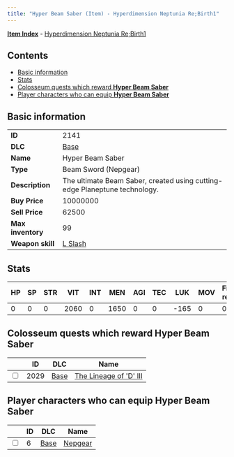 ```yaml
---
title: "Hyper Beam Saber (Item) - Hyperdimension Neptunia Re;Birth1"
---
```


[**Item Index**](/neptunia/rb1/item/index.html) - [Hyperdimension Neptunia Re;Birth1](/neptunia/rb1)

## Contents

- [Basic information](#basic-information)
- [Stats](#stats)
- [Colosseum quests which reward **Hyper Beam Saber**](#colosseum-quests-which-reward-hyper-beam-saber)
- [Player characters who can equip **Hyper Beam Saber**](#player-characters-who-can-equip-hyper-beam-saber)

## Basic information

|   |   |
| -- | -- |
| **ID** | 2141 |
| **DLC** | [Base](/neptunia/rb1/dlc/1-base.html) |
| **Name** | Hyper Beam Saber |
| **Type** | Beam Sword (Nepgear) |
| **Description** | The ultimate Beam Saber, created using cutting-edge Planeptune technology. |
| **Buy Price** | 10000000 |
| **Sell Price** | 62500 |
| **Max inventory** | 99 |
| **Weapon skill** | [L Slash](/neptunia/rb1/skill/1-1002-l-slash.html) |

## Stats

| HP | SP | STR | VIT | INT | MEN | AGI | TEC | LUK | MOV | Fire res. | Ice res. | Wind res. | Lightning res. |
| -- | -- | --- | --- | --- | --- | --- | --- | --- | --- | --------- | -------- | --------- | -------------- |
| 0 | 0 | 0 | 2060 | 0 | 1650 | 0 | 0 | -165 | 0 | 0 | 0 | 0 | 0 |

## Colosseum quests which reward **Hyper Beam Saber**

|    | ID | DLC | Name |
| -- | -- | --- | ---- |
| <input type="checkbox" id="rb1-colosseum-1-2029" class="trackbox" /> | 2029 | [Base](/neptunia/rb1/dlc/1-base.html) | [The Lineage of 'D' III](/neptunia/rb1/colosseum/1-2029-the-lineage-of-d-iii.html) |

## Player characters who can equip **Hyper Beam Saber**

|    | ID | DLC | Name |
| -- | -- | --- | ---- |
| <input type="checkbox" id="rb1-player-1-6" class="trackbox" /> | 6 | [Base](/neptunia/rb1/dlc/1-base.html) | [Nepgear](/neptunia/rb1/player/1-6-nepgear.html) |